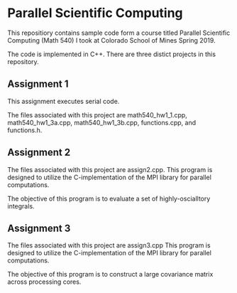# Parallel Scientific Computing

This repositiory contains sample code form a course titled Parallel Scientific Computing (Math 540) I took at Colorado School of Mines Spring 2019.

The code is implemented in C++. There are three distict projects in this repository.

## Assignment 1

This assignment executes serial code.

The files associated with this project are math540_hw1_1.cpp, math540_hw1_3a.cpp, math540_hw1_3b.cpp, functions.cpp, and functions.h.

## Assignment 2

The files associated with this project are assign2.cpp. This program is designed to utilize the C-implementation of the MPI library for parallel computations.

The objective of this program is to evaluate a set of highly-oscialltory integrals.

## Assignment 3

The files associated with this project are assign3.cpp This program is designed to utilize the C-implementation of the MPI library for parallel computations.

The objective of this program is to construct a large covariance matrix across processing cores.
